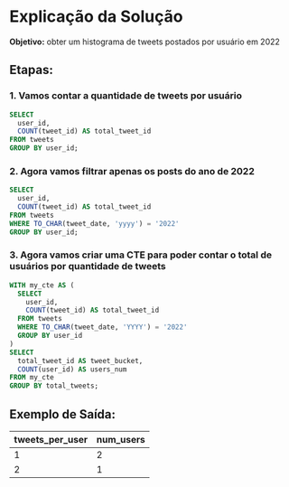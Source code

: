 # Explicação da Solução

**Objetivo:** obter um histograma de tweets postados por usuário em 2022

## Etapas:

### 1. Vamos contar a quantidade de tweets por usuário

```sql
SELECT
  user_id,
  COUNT(tweet_id) AS total_tweet_id
FROM tweets
GROUP BY user_id;
```

### 2. Agora vamos filtrar apenas os posts do ano de 2022

```sql
SELECT
  user_id,
  COUNT(tweet_id) AS total_tweet_id
FROM tweets
WHERE TO_CHAR(tweet_date, 'yyyy') = '2022'
GROUP BY user_id;
```

### 3. Agora vamos criar uma CTE para poder contar o total de usuários por quantidade de tweets

```sql
WITH my_cte AS (
  SELECT
    user_id,
    COUNT(tweet_id) AS total_tweet_id
  FROM tweets
  WHERE TO_CHAR(tweet_date, 'YYYY') = '2022'
  GROUP BY user_id
)
SELECT
  total_tweet_id AS tweet_bucket,
  COUNT(user_id) AS users_num
FROM my_cte
GROUP BY total_tweets;
```

## Exemplo de Saída:

| tweets_per_user | num_users |
|------------------|------------|
| 1                | 2          |
| 2                | 1          |
